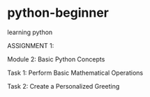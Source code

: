 # python-beginner
learning python

ASSIGNMENT 1: 

Module 2: Basic Python Concepts 

Task 1: Perform Basic Mathematical Operations

Task 2: Create a Personalized Greeting


